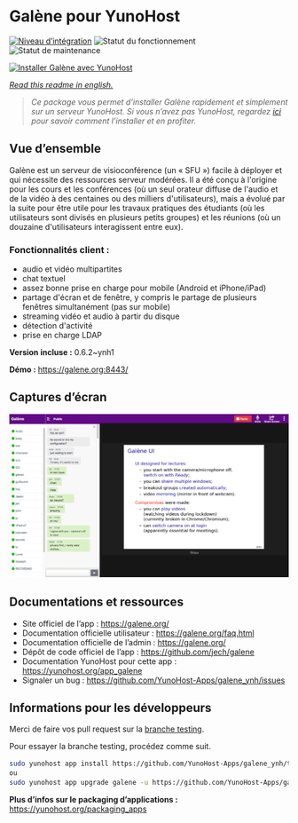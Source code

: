 <!--
N.B.: This README was automatically generated by https://github.com/YunoHost/apps/tree/master/tools/README-generator
It shall NOT be edited by hand.
-->

# Galène pour YunoHost

[![Niveau d’intégration](https://dash.yunohost.org/integration/galene.svg)](https://dash.yunohost.org/appci/app/galene) ![Statut du fonctionnement](https://ci-apps.yunohost.org/ci/badges/galene.status.svg) ![Statut de maintenance](https://ci-apps.yunohost.org/ci/badges/galene.maintain.svg)

[![Installer Galène avec YunoHost](https://install-app.yunohost.org/install-with-yunohost.svg)](https://install-app.yunohost.org/?app=galene)

*[Read this readme in english.](./README.md)*

> *Ce package vous permet d’installer Galène rapidement et simplement sur un serveur YunoHost.
Si vous n’avez pas YunoHost, regardez [ici](https://yunohost.org/#/install) pour savoir comment l’installer et en profiter.*

## Vue d’ensemble

Galène est un serveur de visioconférence (un « SFU ») facile à déployer et qui nécessite des ressources serveur modérées. Il a été conçu à l'origine pour les cours et les conférences (où un seul orateur diffuse de l'audio et de la vidéo à des centaines ou des milliers d'utilisateurs), mais a évolué par la suite pour être utile pour les travaux pratiques des étudiants (où les utilisateurs sont divisés en plusieurs petits groupes) et les réunions (où un douzaine d'utilisateurs interagissent entre eux).

### Fonctionnalités client :

- audio et vidéo multipartites
- chat textuel
- assez bonne prise en charge pour mobile (Android et iPhone/iPad)
- partage d'écran et de fenêtre, y compris le partage de plusieurs fenêtres simultanément (pas sur mobile)
- streaming vidéo et audio à partir du disque
- détection d'activité
- prise en charge LDAP


**Version incluse :** 0.6.2~ynh1

**Démo :** https://galene.org:8443/

## Captures d’écran

![Capture d’écran de Galène](./doc/screenshots/screenshot.png)

## Documentations et ressources

* Site officiel de l’app : <https://galene.org/>
* Documentation officielle utilisateur : <https://galene.org/faq.html>
* Documentation officielle de l’admin : <https://galene.org/>
* Dépôt de code officiel de l’app : <https://github.com/jech/galene>
* Documentation YunoHost pour cette app : <https://yunohost.org/app_galene>
* Signaler un bug : <https://github.com/YunoHost-Apps/galene_ynh/issues>

## Informations pour les développeurs

Merci de faire vos pull request sur la [branche testing](https://github.com/YunoHost-Apps/galene_ynh/tree/testing).

Pour essayer la branche testing, procédez comme suit.

``` bash
sudo yunohost app install https://github.com/YunoHost-Apps/galene_ynh/tree/testing --debug
ou
sudo yunohost app upgrade galene -u https://github.com/YunoHost-Apps/galene_ynh/tree/testing --debug
```

**Plus d’infos sur le packaging d’applications :** <https://yunohost.org/packaging_apps>